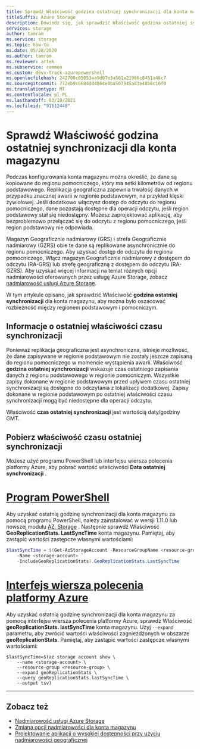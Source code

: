 ```yaml
---
title: Sprawdź Właściwość godzina ostatniej synchronizacji dla konta magazynu
titleSuffix: Azure Storage
description: Dowiedz się, jak sprawdzić Właściwość godzina ostatniej synchronizacji dla konta magazynu z replikacją geograficzną. Właściwość czas ostatniej synchronizacji wskazuje czas, w którym wszystkie zapisy z regionu podstawowego zostały pomyślnie wprowadzone do regionu pomocniczego.
services: storage
author: tamram
ms.service: storage
ms.topic: how-to
ms.date: 05/28/2020
ms.author: tamram
ms.reviewer: artek
ms.subservice: common
ms.custom: devx-track-azurepowershell
ms.openlocfilehash: 242700c05053aa9d07e3a561a21986c8451a46c7
ms.sourcegitcommit: 772eb9c6684dd4864e0ba507945a83e48b8c16f0
ms.translationtype: MT
ms.contentlocale: pl-PL
ms.lasthandoff: 03/19/2021
ms.locfileid: "91612448"
---
```

# <a name="check-the-last-sync-time-property-for-a-storage-account"></a>Sprawdź Właściwość godzina ostatniej synchronizacji dla konta magazynu

Podczas konfigurowania konta magazynu można określić, że dane są kopiowane do regionu pomocniczego, który ma setki kilometrów od regionu podstawowego. Replikacja geograficzna zapewnia trwałość danych w przypadku znacznej awarii w regionie podstawowym, na przykład klęski żywiołowej. Jeśli dodatkowo włączysz dostęp do odczytu do regionu pomocniczego, dane pozostają dostępne dla operacji odczytu, jeśli region podstawowy stał się niedostępny. Możesz zaprojektować aplikację, aby bezproblemowo przełączać się do odczytu z regionu pomocniczego, jeśli region podstawowy nie odpowiada.

Magazyn Geograficznie nadmiarowy (GRS) i strefa Geograficznie nadmiarowy (GZRS) obie te dane są replikowane asynchronicznie do regionu pomocniczego. Aby uzyskać dostęp do odczytu do regionu pomocniczego, Włącz magazyn Geograficznie nadmiarowy z dostępem do odczytu (RA-GRS) lub strefę geograficzną z dostępem do odczytu (RA-GZRS). Aby uzyskać więcej informacji na temat różnych opcji nadmiarowości oferowanych przez usługę Azure Storage, zobacz [nadmiarowość usługi Azure Storage](storage-redundancy.md).

W tym artykule opisano, jak sprawdzić Właściwość **godzina ostatniej synchronizacji** dla konta magazynu, aby można było oszacować rozbieżność między regionem podstawowym i pomocniczym.

## <a name="about-the-last-sync-time-property"></a>Informacje o ostatniej właściwości czasu synchronizacji

Ponieważ replikacja geograficzna jest asynchroniczna, istnieje możliwość, że dane zapisywane w regionie podstawowym nie zostały jeszcze zapisaną do regionu pomocniczego w momencie wystąpienia awarii. Właściwość **godzina ostatniej synchronizacji** wskazuje czas ostatniego zapisania danych z regionu podstawowego w regionie pomocniczym. Wszystkie zapisy dokonane w regionie podstawowym przed upływem czasu ostatniej synchronizacji są dostępne do odczytania z lokalizacji dodatkowej. Zapisy dokonane w regionie podstawowym po ostatniej właściwości czasu synchronizacji mogą być niedostępne dla operacji odczytu.

Właściwość **czas ostatniej synchronizacji** jest wartością daty/godziny GMT.

## <a name="get-the-last-sync-time-property"></a>Pobierz właściwość czasu ostatniej synchronizacji

Możesz użyć programu PowerShell lub interfejsu wiersza polecenia platformy Azure, aby pobrać wartość właściwości **Data ostatniej synchronizacji** .

# <a name="powershell"></a>[Program PowerShell](#tab/azure-powershell)

Aby uzyskać ostatnią godzinę synchronizacji dla konta magazynu za pomocą programu PowerShell, należy zainstalować w wersji 1.11.0 lub nowszej modułu [AZ. Storage](https://www.powershellgallery.com/packages/Az.Storage) . Następnie sprawdź Właściwość **GeoReplicationStats. LastSyncTime** konta magazynu. Pamiętaj, aby zastąpić wartości zastępcze własnymi wartościami:

```powershell
$lastSyncTime = $(Get-AzStorageAccount -ResourceGroupName <resource-group> `
    -Name <storage-account> `
    -IncludeGeoReplicationStats).GeoReplicationStats.LastSyncTime
```

# <a name="azure-cli"></a>[Interfejs wiersza polecenia platformy Azure](#tab/azure-cli)

Aby uzyskać ostatnią godzinę synchronizacji dla konta magazynu za pomocą interfejsu wiersza polecenia platformy Azure, sprawdź Właściwość **geoReplicationStats. lastSyncTime** konta magazynu. Użyj `--expand` parametru, aby zwrócić wartości właściwości zagnieżdżonych w obszarze **geoReplicationStats**. Pamiętaj, aby zastąpić wartości zastępcze własnymi wartościami:

```azurecli-interactive
$lastSyncTime=$(az storage account show \
    --name <storage-account> \
    --resource-group <resource-group> \
    --expand geoReplicationStats \
    --query geoReplicationStats.lastSyncTime \
    --output tsv)
```

---

## <a name="see-also"></a>Zobacz też

- [Nadmiarowość usługi Azure Storage](storage-redundancy.md)
- [Zmiana opcji nadmiarowości dla konta magazynu](redundancy-migration.md)
- [Projektowanie aplikacji o wysokiej dostępności przy użyciu nadmiarowości geograficznej](geo-redundant-design.md)
